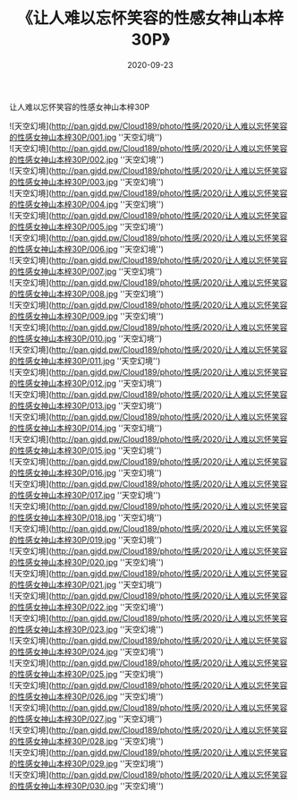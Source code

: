 ﻿---
layout: post
title:  《让人难以忘怀笑容的性感女神山本梓30P》
date:   2020-09-23
img: http://pan.gjdd.pw/Cloud189/photo/性感/2020/让人难以忘怀笑容的性感女神山本梓30P/000.jpg
categories: [美女, 性感, 泳衣]
---

让人难以忘怀笑容的性感女神山本梓30P



![天空幻境](http://pan.gjdd.pw/Cloud189/photo/性感/2020/让人难以忘怀笑容的性感女神山本梓30P/001.jpg ''天空幻境'') <br>
![天空幻境](http://pan.gjdd.pw/Cloud189/photo/性感/2020/让人难以忘怀笑容的性感女神山本梓30P/002.jpg ''天空幻境'') <br>
![天空幻境](http://pan.gjdd.pw/Cloud189/photo/性感/2020/让人难以忘怀笑容的性感女神山本梓30P/003.jpg ''天空幻境'') <br>
![天空幻境](http://pan.gjdd.pw/Cloud189/photo/性感/2020/让人难以忘怀笑容的性感女神山本梓30P/004.jpg ''天空幻境'') <br>
![天空幻境](http://pan.gjdd.pw/Cloud189/photo/性感/2020/让人难以忘怀笑容的性感女神山本梓30P/005.jpg ''天空幻境'') <br>
![天空幻境](http://pan.gjdd.pw/Cloud189/photo/性感/2020/让人难以忘怀笑容的性感女神山本梓30P/006.jpg ''天空幻境'') <br>
![天空幻境](http://pan.gjdd.pw/Cloud189/photo/性感/2020/让人难以忘怀笑容的性感女神山本梓30P/007.jpg ''天空幻境'') <br>
![天空幻境](http://pan.gjdd.pw/Cloud189/photo/性感/2020/让人难以忘怀笑容的性感女神山本梓30P/008.jpg ''天空幻境'') <br>
![天空幻境](http://pan.gjdd.pw/Cloud189/photo/性感/2020/让人难以忘怀笑容的性感女神山本梓30P/009.jpg ''天空幻境'') <br>
![天空幻境](http://pan.gjdd.pw/Cloud189/photo/性感/2020/让人难以忘怀笑容的性感女神山本梓30P/010.jpg ''天空幻境'') <br>
![天空幻境](http://pan.gjdd.pw/Cloud189/photo/性感/2020/让人难以忘怀笑容的性感女神山本梓30P/011.jpg ''天空幻境'') <br>
![天空幻境](http://pan.gjdd.pw/Cloud189/photo/性感/2020/让人难以忘怀笑容的性感女神山本梓30P/012.jpg ''天空幻境'') <br>
![天空幻境](http://pan.gjdd.pw/Cloud189/photo/性感/2020/让人难以忘怀笑容的性感女神山本梓30P/013.jpg ''天空幻境'') <br>
![天空幻境](http://pan.gjdd.pw/Cloud189/photo/性感/2020/让人难以忘怀笑容的性感女神山本梓30P/014.jpg ''天空幻境'') <br>
![天空幻境](http://pan.gjdd.pw/Cloud189/photo/性感/2020/让人难以忘怀笑容的性感女神山本梓30P/015.jpg ''天空幻境'') <br>
![天空幻境](http://pan.gjdd.pw/Cloud189/photo/性感/2020/让人难以忘怀笑容的性感女神山本梓30P/016.jpg ''天空幻境'') <br>
![天空幻境](http://pan.gjdd.pw/Cloud189/photo/性感/2020/让人难以忘怀笑容的性感女神山本梓30P/017.jpg ''天空幻境'') <br>
![天空幻境](http://pan.gjdd.pw/Cloud189/photo/性感/2020/让人难以忘怀笑容的性感女神山本梓30P/018.jpg ''天空幻境'') <br>
![天空幻境](http://pan.gjdd.pw/Cloud189/photo/性感/2020/让人难以忘怀笑容的性感女神山本梓30P/019.jpg ''天空幻境'') <br>
![天空幻境](http://pan.gjdd.pw/Cloud189/photo/性感/2020/让人难以忘怀笑容的性感女神山本梓30P/020.jpg ''天空幻境'') <br>
![天空幻境](http://pan.gjdd.pw/Cloud189/photo/性感/2020/让人难以忘怀笑容的性感女神山本梓30P/021.jpg ''天空幻境'') <br>
![天空幻境](http://pan.gjdd.pw/Cloud189/photo/性感/2020/让人难以忘怀笑容的性感女神山本梓30P/022.jpg ''天空幻境'') <br>
![天空幻境](http://pan.gjdd.pw/Cloud189/photo/性感/2020/让人难以忘怀笑容的性感女神山本梓30P/023.jpg ''天空幻境'') <br>
![天空幻境](http://pan.gjdd.pw/Cloud189/photo/性感/2020/让人难以忘怀笑容的性感女神山本梓30P/024.jpg ''天空幻境'') <br>
![天空幻境](http://pan.gjdd.pw/Cloud189/photo/性感/2020/让人难以忘怀笑容的性感女神山本梓30P/025.jpg ''天空幻境'') <br>
![天空幻境](http://pan.gjdd.pw/Cloud189/photo/性感/2020/让人难以忘怀笑容的性感女神山本梓30P/026.jpg ''天空幻境'') <br>
![天空幻境](http://pan.gjdd.pw/Cloud189/photo/性感/2020/让人难以忘怀笑容的性感女神山本梓30P/027.jpg ''天空幻境'') <br>
![天空幻境](http://pan.gjdd.pw/Cloud189/photo/性感/2020/让人难以忘怀笑容的性感女神山本梓30P/028.jpg ''天空幻境'') <br>
![天空幻境](http://pan.gjdd.pw/Cloud189/photo/性感/2020/让人难以忘怀笑容的性感女神山本梓30P/029.jpg ''天空幻境'') <br>
![天空幻境](http://pan.gjdd.pw/Cloud189/photo/性感/2020/让人难以忘怀笑容的性感女神山本梓30P/030.jpg ''天空幻境'') <br>
